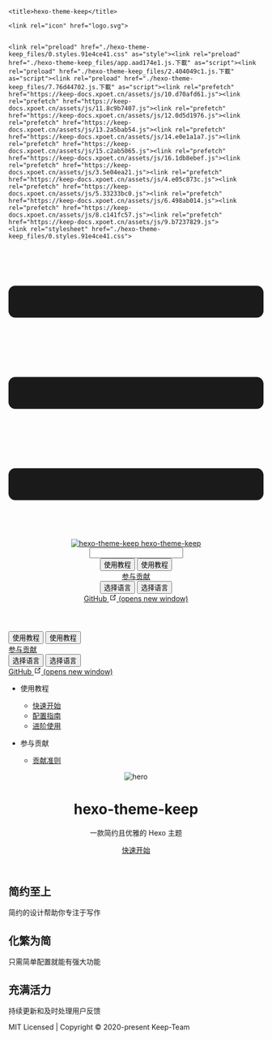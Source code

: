 <!DOCTYPE html>
<!-- saved from url=(0027)https://keep-docs.xpoet.cn/ -->
<html lang="zh-CN"><head><meta http-equiv="Content-Type" content="text/html; charset=UTF-8">
    
    
    <title>hexo-theme-keep</title>
    
    <link rel="icon" href="logo.svg">
    
    
    <link rel="preload" href="./hexo-theme-keep_files/0.styles.91e4ce41.css" as="style"><link rel="preload" href="./hexo-theme-keep_files/app.aad174e1.js.下載" as="script"><link rel="preload" href="./hexo-theme-keep_files/2.404049c1.js.下載" as="script"><link rel="preload" href="./hexo-theme-keep_files/7.76d44702.js.下載" as="script"><link rel="prefetch" href="https://keep-docs.xpoet.cn/assets/js/10.d70afd61.js"><link rel="prefetch" href="https://keep-docs.xpoet.cn/assets/js/11.8c9b7407.js"><link rel="prefetch" href="https://keep-docs.xpoet.cn/assets/js/12.0d5d1976.js"><link rel="prefetch" href="https://keep-docs.xpoet.cn/assets/js/13.2a5bab54.js"><link rel="prefetch" href="https://keep-docs.xpoet.cn/assets/js/14.e0e1a1a7.js"><link rel="prefetch" href="https://keep-docs.xpoet.cn/assets/js/15.c2ab5065.js"><link rel="prefetch" href="https://keep-docs.xpoet.cn/assets/js/16.1db8ebef.js"><link rel="prefetch" href="https://keep-docs.xpoet.cn/assets/js/3.5e04ea21.js"><link rel="prefetch" href="https://keep-docs.xpoet.cn/assets/js/4.e05c873c.js"><link rel="prefetch" href="https://keep-docs.xpoet.cn/assets/js/5.33233bc0.js"><link rel="prefetch" href="https://keep-docs.xpoet.cn/assets/js/6.498ab014.js"><link rel="prefetch" href="https://keep-docs.xpoet.cn/assets/js/8.c141fc57.js"><link rel="prefetch" href="https://keep-docs.xpoet.cn/assets/js/9.b7237829.js">
    <link rel="stylesheet" href="./hexo-theme-keep_files/0.styles.91e4ce41.css">
  <script charset="utf-8" src="./hexo-theme-keep_files/7.76d44702.js.下載"></script><meta name="description" content="一款简约且优雅的 Hexo 主题"><script src="chrome-extension://jhffgcfmcckgmioipfnmbannkpncfipo/util.js"></script><script src="chrome-extension://jhffgcfmcckgmioipfnmbannkpncfipo/pagejs.js"></script></head>
  <body>
    <div id="app"><div class="theme-container no-sidebar"><header class="navbar"><div class="sidebar-button"><svg xmlns="http://www.w3.org/2000/svg" aria-hidden="true" role="img" viewBox="0 0 448 512" class="icon"><path fill="currentColor" d="M436 124H12c-6.627 0-12-5.373-12-12V80c0-6.627 5.373-12 12-12h424c6.627 0 12 5.373 12 12v32c0 6.627-5.373 12-12 12zm0 160H12c-6.627 0-12-5.373-12-12v-32c0-6.627 5.373-12 12-12h424c6.627 0 12 5.373 12 12v32c0 6.627-5.373 12-12 12zm0 160H12c-6.627 0-12-5.373-12-12v-32c0-6.627 5.373-12 12-12h424c6.627 0 12 5.373 12 12v32c0 6.627-5.373 12-12 12z"></path></svg></div> <a href="https://keep-docs.xpoet.cn/" aria-current="page" class="home-link router-link-exact-active router-link-active"><img src="./hexo-theme-keep_files/keep-logo.svg" alt="hexo-theme-keep" class="logo"> <span class="site-name can-hide">hexo-theme-keep</span></a> <div class="links" style="max-width: 1304px;"><div class="search-box"><input aria-label="Search" autocomplete="off" spellcheck="false" value="" class="" placeholder=""> <!----></div> <nav class="nav-links can-hide"><div class="nav-item"><div class="dropdown-wrapper"><button type="button" aria-label="使用教程" class="dropdown-title"><span class="title">使用教程</span> <span class="arrow down"></span></button> <button type="button" aria-label="使用教程" class="mobile-dropdown-title"><span class="title">使用教程</span> <span class="arrow right"></span></button> <ul class="nav-dropdown" style="display:none;"><li class="dropdown-item"><!----> <a href="https://keep-docs.xpoet.cn/usage-tutorial/quick-start.html" class="nav-link">
  快速开始
</a></li><li class="dropdown-item"><!----> <a href="https://keep-docs.xpoet.cn/usage-tutorial/configuration-guide.html" class="nav-link">
  配置指南
</a></li><li class="dropdown-item"><!----> <a href="https://keep-docs.xpoet.cn/usage-tutorial/advanced.html" class="nav-link">
  进阶设置
</a></li></ul></div></div><div class="nav-item"><a href="https://keep-docs.xpoet.cn/contribute/contribute.html" class="nav-link">
  参与贡献
</a></div><div class="nav-item"><div class="dropdown-wrapper"><button type="button" aria-label="Select language" class="dropdown-title"><span class="title">选择语言</span> <span class="arrow down"></span></button> <button type="button" aria-label="Select language" class="mobile-dropdown-title"><span class="title">选择语言</span> <span class="arrow right"></span></button> <ul class="nav-dropdown" style="display:none;"><li class="dropdown-item"><!----> <a href="https://keep-docs.xpoet.cn/" aria-current="page" class="nav-link router-link-exact-active router-link-active">
  简体中文
</a></li><li class="dropdown-item"><!----> <a href="https://keep-docs.xpoet.cn/i18n/en/" class="nav-link">
  English
</a></li></ul></div></div> <a href="https://github.com/XPoet/hexo-theme-keep" target="_blank" rel="noopener noreferrer" class="repo-link">
    GitHub
    <span><svg xmlns="http://www.w3.org/2000/svg" aria-hidden="true" focusable="false" x="0px" y="0px" viewBox="0 0 100 100" width="15" height="15" class="icon outbound"><path fill="currentColor" d="M18.8,85.1h56l0,0c2.2,0,4-1.8,4-4v-32h-8v28h-48v-48h28v-8h-32l0,0c-2.2,0-4,1.8-4,4v56C14.8,83.3,16.6,85.1,18.8,85.1z"></path> <polygon fill="currentColor" points="45.7,48.7 51.3,54.3 77.2,28.5 77.2,37.2 85.2,37.2 85.2,14.9 62.8,14.9 62.8,22.9 71.5,22.9"></polygon></svg> <span class="sr-only">(opens new window)</span></span></a></nav></div></header> <div class="sidebar-mask"></div> <aside class="sidebar"><nav class="nav-links"><div class="nav-item"><div class="dropdown-wrapper"><button type="button" aria-label="使用教程" class="dropdown-title"><span class="title">使用教程</span> <span class="arrow down"></span></button> <button type="button" aria-label="使用教程" class="mobile-dropdown-title"><span class="title">使用教程</span> <span class="arrow right"></span></button> <ul class="nav-dropdown" style="display:none;"><li class="dropdown-item"><!----> <a href="https://keep-docs.xpoet.cn/usage-tutorial/quick-start.html" class="nav-link">
  快速开始
</a></li><li class="dropdown-item"><!----> <a href="https://keep-docs.xpoet.cn/usage-tutorial/configuration-guide.html" class="nav-link">
  配置指南
</a></li><li class="dropdown-item"><!----> <a href="https://keep-docs.xpoet.cn/usage-tutorial/advanced.html" class="nav-link">
  进阶设置
</a></li></ul></div></div><div class="nav-item"><a href="https://keep-docs.xpoet.cn/contribute/contribute.html" class="nav-link">
  参与贡献
</a></div><div class="nav-item"><div class="dropdown-wrapper"><button type="button" aria-label="Select language" class="dropdown-title"><span class="title">选择语言</span> <span class="arrow down"></span></button> <button type="button" aria-label="Select language" class="mobile-dropdown-title"><span class="title">选择语言</span> <span class="arrow right"></span></button> <ul class="nav-dropdown" style="display:none;"><li class="dropdown-item"><!----> <a href="https://keep-docs.xpoet.cn/" aria-current="page" class="nav-link router-link-exact-active router-link-active">
  简体中文
</a></li><li class="dropdown-item"><!----> <a href="https://keep-docs.xpoet.cn/i18n/en/" class="nav-link">
  English
</a></li></ul></div></div> <a href="https://github.com/XPoet/hexo-theme-keep" target="_blank" rel="noopener noreferrer" class="repo-link">
    GitHub
    <span><svg xmlns="http://www.w3.org/2000/svg" aria-hidden="true" focusable="false" x="0px" y="0px" viewBox="0 0 100 100" width="15" height="15" class="icon outbound"><path fill="currentColor" d="M18.8,85.1h56l0,0c2.2,0,4-1.8,4-4v-32h-8v28h-48v-48h28v-8h-32l0,0c-2.2,0-4,1.8-4,4v56C14.8,83.3,16.6,85.1,18.8,85.1z"></path> <polygon fill="currentColor" points="45.7,48.7 51.3,54.3 77.2,28.5 77.2,37.2 85.2,37.2 85.2,14.9 62.8,14.9 62.8,22.9 71.5,22.9"></polygon></svg> <span class="sr-only">(opens new window)</span></span></a></nav>  <ul class="sidebar-links"><li><section class="sidebar-group depth-0"><p class="sidebar-heading open"><span>使用教程</span> <!----></p> <ul class="sidebar-links sidebar-group-items"><li><a href="https://keep-docs.xpoet.cn/usage-tutorial/quick-start.html" class="sidebar-link">快速开始</a></li><li><a href="https://keep-docs.xpoet.cn/usage-tutorial/configuration-guide.html" class="sidebar-link">配置指南</a></li><li><a href="https://keep-docs.xpoet.cn/usage-tutorial/advanced.html" class="sidebar-link">进阶使用</a></li></ul></section></li><li><section class="sidebar-group depth-0"><p class="sidebar-heading"><span>参与贡献</span> <!----></p> <ul class="sidebar-links sidebar-group-items"><li><a href="https://keep-docs.xpoet.cn/contribute/contribute.html" class="sidebar-link">贡献准则</a></li></ul></section></li></ul> </aside> <main aria-labelledby="main-title" class="home"><header class="hero"><img src="./hexo-theme-keep_files/keep-logo.svg" alt="hero"> <h1 id="main-title">
      hexo-theme-keep
    </h1> <p class="description">
      一款简约且优雅的 Hexo 主题
    </p> <p class="action"><a href="https://keep-docs.xpoet.cn/usage-tutorial/quick-start.html" class="nav-link action-button">
  快速开始
</a></p></header> <div class="features"><div class="feature"><h2>简约至上</h2> <p>简约的设计帮助你专注于写作</p></div><div class="feature"><h2>化繁为简</h2> <p>只需简单配置就能有强大功能</p></div><div class="feature"><h2>充满活力</h2> <p>持续更新和及时处理用户反馈</p></div></div> <div class="theme-default-content custom content__default"></div> <div class="footer">
    MIT Licensed | Copyright © 2020-present Keep-Team
  </div></main></div><div class="global-ui"></div></div>
    <script src="./hexo-theme-keep_files/app.aad174e1.js.下載" defer=""></script><script src="./hexo-theme-keep_files/2.404049c1.js.下載" defer=""></script><script src="./hexo-theme-keep_files/7.76d44702.js.下載" defer=""></script>
  

</body></html>
